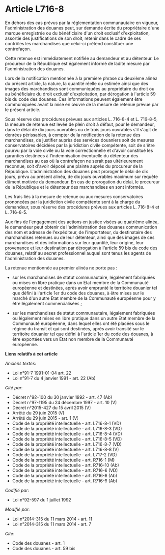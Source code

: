 # Article L716-8

En dehors des cas prévus par la réglementation communautaire en vigueur, l'administration des douanes peut, sur demande
écrite du propriétaire d'une marque enregistrée ou du bénéficiaire d'un droit exclusif d'exploitation, assortie des
justifications de son droit, retenir dans le cadre de ses contrôles les marchandises que celui-ci prétend constituer une
contrefaçon. 

Cette retenue est immédiatement notifiée au demandeur et au détenteur. Le procureur de la République est également informé de
ladite mesure par l'administration des douanes. 

Lors de la notification mentionnée à la première phrase du deuxième alinéa du présent article, la nature, la quantité réelle
ou estimée ainsi que des images des marchandises sont communiquées au propriétaire du droit ou au bénéficiaire du droit
exclusif d'exploitation, par dérogation à l'article 59 bis du code des douanes. Ces informations peuvent également être
communiquées avant la mise en œuvre de la mesure de retenue prévue par le présent article. 

Sous réserve des procédures prévues aux articles L. 716-8-4 et L. 716-8-5, la mesure de retenue est levée de plein droit à
défaut, pour le demandeur, dans le délai de dix jours ouvrables ou de trois jours ouvrables s'il s'agit de denrées
périssables, à compter de la notification de la retenue des marchandises, de justifier auprès des services douaniers soit de
mesures conservatoires décidées par la juridiction civile compétente, soit de s'être pourvu par la voie civile ou la voie
correctionnelle et d'avoir constitué les garanties destinées à l'indemnisation éventuelle du détenteur des marchandises au
cas où la contrefaçon ne serait pas ultérieurement reconnue, soit d'avoir déposé une plainte auprès du procureur de la
République. L'administration des douanes peut proroger le délai de dix jours, prévu au présent alinéa, de dix jours ouvrables
maximum sur requête dûment motivée du demandeur. En cas de prorogation du délai, le procureur de la République et le
détenteur des marchandises en sont informés. 

Les frais liés à la mesure de retenue ou aux mesures conservatoires prononcées par la juridiction civile compétente sont à la
charge du demandeur, sous réserve des procédures prévues aux articles L. 716-8-4 et L. 716-8-5. 

Aux fins de l'engagement des actions en justice visées au quatrième alinéa, le demandeur peut obtenir de l'administration des
douanes communication des nom et adresse de l'expéditeur, de l'importateur, du destinataire des marchandises retenues ou de
leur détenteur, ainsi que des images de ces marchandises et des informations sur leur quantité, leur origine, leur provenance
et leur destination par dérogation à l'article 59 bis du code des douanes, relatif au secret professionnel auquel sont tenus
les agents de l'administration des douanes. 

La retenue mentionnée au premier alinéa ne porte pas :

- sur les marchandises de statut communautaire, légalement fabriquées ou mises en libre pratique dans un Etat membre de la
Communauté européenne et destinées, après avoir emprunté le territoire douanier tel que défini à l'article 1er du code des
douanes, à être mises sur le marché d'un autre Etat membre de la Communauté européenne pour y être légalement
commercialisées ;

- sur les marchandises de statut communautaire, légalement fabriquées ou légalement mises en libre pratique dans un autre
Etat membre de la Communauté européenne, dans lequel elles ont été placées sous le régime du transit et qui sont destinées,
après avoir transité sur le territoire douanier tel que défini à l'article 1er du code des douanes, à être exportées vers un
Etat non membre de la Communauté européenne.

**Liens relatifs à cet article**

_Anciens textes_:

  - Loi n°91-7 1991-01-04 art. 22
  - Loi n°91-7 du 4 janvier 1991 - art. 22 (Ab)

_Cité par_:

  - Décret n°92-100 du 30 janvier 1992 - art. 47 (Ab)
  - Décret n°97-1195 du 24 décembre 1997 - art. 10 (V)
  - Décret n°2015-427 du 15 avril 2015 (V)
  - Arrêté du 29 juin 2015 (V)
  - Arrêté du 29 juin 2015 - art. 1 (V)
  - Code de la propriété intellectuelle - art. L716-8-1 (VD)
  - Code de la propriété intellectuelle - art. L716-8-3 (VD)
  - Code de la propriété intellectuelle - art. L716-8-4 (VD)
  - Code de la propriété intellectuelle - art. L716-8-5 (VD)
  - Code de la propriété intellectuelle - art. L716-8-7 (VD)
  - Code de la propriété intellectuelle - art. L716-8-8 (V)
  - Code de la propriété intellectuelle - art. L717-2 (VD)
  - Code de la propriété intellectuelle - art. R716-1 (M)
  - Code de la propriété intellectuelle - art. R716-10 (Ab)
  - Code de la propriété intellectuelle - art. R716-6 (VD)
  - Code de la propriété intellectuelle - art. R716-8 (Ab)
  - Code de la propriété intellectuelle - art. R716-9 (Ab)

_Codifié par_:

  - Loi n°92-597 du 1 juillet 1992

_Modifié par_:

  - Loi n°2014-315 du 11 mars 2014 - art. 11
  - Loi n°2014-315 du 11 mars 2014 - art. 7

_Cite_:

  - Code des douanes - art. 1
  - Code des douanes - art. 59 bis
